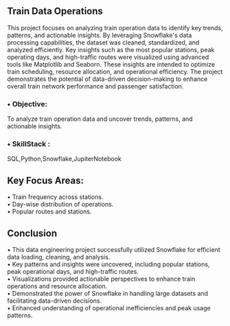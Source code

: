 ## Train Data Operations
This project focuses on analyzing train operation data to identify key trends, patterns, and actionable insights. By leveraging Snowflake's data processing capabilities, the dataset was cleaned, standardized, and analyzed efficiently. Key insights such as the most popular stations, peak operating days, and high-traffic routes were visualized using advanced tools like Matplotlib and Seaborn. These insights are intended to optimize train scheduling, resource allocation, and operational efficiency. The project demonstrates the potential of data-driven decision-making to enhance overall train network performance and passenger satisfaction.

### • Objective: 
To analyze train operation data and uncover trends, patterns, and actionable insights.
### • SkillStack :
SQL,Python,Snowflake,JupiterNotebook
## Key Focus Areas:
• Train frequency across stations.\
• Day-wise distribution of operations.\
• Popular routes and stations.
## Conclusion
• This data engineering project successfully utilized Snowflake for efficient data loading, cleaning, 
and analysis.\
• Key patterns and insights were uncovered, including popular stations, peak operational days, and
high-traffic routes.\
• Visualizations provided actionable perspectives to enhance train operations and resource 
allocation.\
• Demonstrated the power of Snowflake in handling large datasets and facilitating data-driven
decisions.\
• Enhanced understanding of operational inefficiencies and peak usage patterns.
